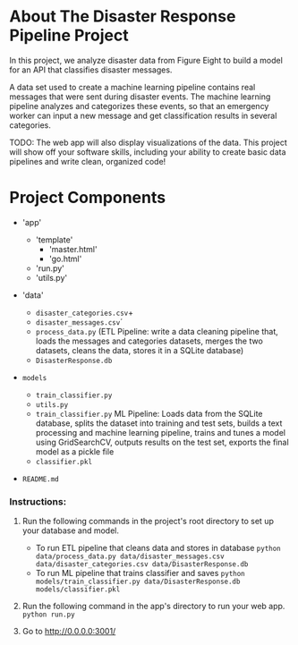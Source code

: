 # About The Disaster Response Pipeline Project
In this project, we analyze disaster data from Figure Eight to build a model for an API that classifies disaster messages.

A data set used to create a machine learning pipeline contains real messages that were sent during disaster events. The machine learning pipeline analyzes and categorizes these events, so that an emergency worker can input a new message and get classification results in several categories. 

TODO: The web app will also display visualizations of the data. This project will show off your software skills, including your ability to create basic data pipelines and write clean, organized code!

# Project Components
- 'app'
    - 'template'
        - 'master.html' 
        - 'go.html' 
    - 'run.py'  
    - 'utils.py' 

- 'data'
  - `disaster_categories.csv`+
  - `disaster_messages.csv`´
  - `process_data.py` (ETL Pipeline: write a data cleaning pipeline that, loads the messages and categories datasets, merges the two datasets, cleans the data, stores it in a SQLite database)
  - `DisasterResponse.db` 

- `models`
  - `train_classifier.py`
  - `utils.py`
  - `train_classifier.py` ML Pipeline: Loads data from the SQLite database, splits the dataset into training and test sets, builds a text processing and machine learning pipeline, trains and tunes a model using GridSearchCV, outputs results on the test set, exports the final model as a pickle file
  - `classifier.pkl`

- `README.md`

### Instructions:
1. Run the following commands in the project's root directory to set up your database and model.

    - To run ETL pipeline that cleans data and stores in database
        `python data/process_data.py data/disaster_messages.csv data/disaster_categories.csv data/DisasterResponse.db`
    - To run ML pipeline that trains classifier and saves
        `python models/train_classifier.py data/DisasterResponse.db models/classifier.pkl`

2. Run the following command in the app's directory to run your web app.
    `python run.py`

3. Go to http://0.0.0.0:3001/
